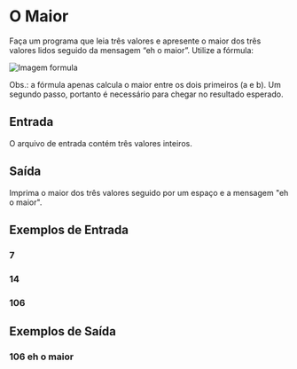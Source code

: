 # O Maior

Faça um programa que leia três valores e apresente o maior dos três valores lidos seguido da mensagem “eh o maior”. Utilize a fórmula:

![Imagem formula](https://resources.urionlinejudge.com.br/gallery/images/problems/UOJ_1013.png)

Obs.: a fórmula apenas calcula o maior entre os dois primeiros (a e b). Um segundo passo, portanto é necessário para chegar no resultado esperado.

## Entrada
O arquivo de entrada contém três valores inteiros.

## Saída
Imprima o maior dos três valores seguido por um espaço e a mensagem "eh o maior".


## Exemplos de Entrada	
### 7 
### 14 
### 106

## Exemplos de Saída
### 106 eh o maior
